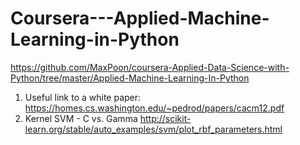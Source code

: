 # Coursera---Applied-Machine-Learning-in-Python
https://github.com/MaxPoon/coursera-Applied-Data-Science-with-Python/tree/master/Applied-Machine-Learning-In-Python

1) Useful link to a white paper: https://homes.cs.washington.edu/~pedrod/papers/cacm12.pdf 
2) Kernel SVM - C vs. Gamma http://scikit-learn.org/stable/auto_examples/svm/plot_rbf_parameters.html

